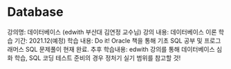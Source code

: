 # Database
강의명: 데이터베이스 (edwith 부산대 김연정 교수님)
강의 내용: 데이터베이스 이론
학습 기간: 2021.12(예정)
학습 내용: Do it! Oracle 책을 통해 기초 SQL 공부 및 프로그래머스 SQL 문제풀이 현재 완료.
추후 학습내용: edwith 강의를 통해 데이터베이스 심화 학습, SQL 코딩 테스트 준비의 경우 정처기 실기 범위를 참고할 것!